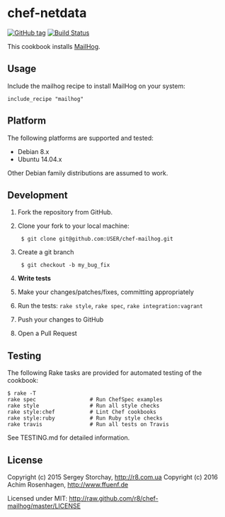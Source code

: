 chef-netdata
============
[![GitHub tag](http://img.shields.io/github/tag/ffuenf/chef-mailhog.svg)][tag]
[![Build Status](http://img.shields.io/travis/ffuenf/chef-mailhog.svg)][travis]

[tag]: https://github.com/ffuenf/chef-mailhog/tags
[travis]: https://travis-ci.org/ffuenf/chef-mailhog

This cookbook installs [MailHog](https://github.com/mailhog/MailHog).

Usage
-----

Include the mailhog recipe to install MailHog on your system:
```chef
include_recipe "mailhog"
```

Platform
--------

The following platforms are supported and tested:

* Debian 8.x
* Ubuntu 14.04.x

Other Debian family distributions are assumed to work.

Development
-----------
1. Fork the repository from GitHub.
2. Clone your fork to your local machine:

        $ git clone git@github.com:USER/chef-mailhog.git

3. Create a git branch

        $ git checkout -b my_bug_fix

4. **Write tests**
5. Make your changes/patches/fixes, committing appropriately
6. Run the tests: `rake style`, `rake spec`, `rake integration:vagrant`
7. Push your changes to GitHub
8. Open a Pull Request

Testing
-------

The following Rake tasks are provided for automated testing of the cookbook:

```
$ rake -T
rake spec                 # Run ChefSpec examples
rake style                # Run all style checks
rake style:chef           # Lint Chef cookbooks
rake style:ruby           # Run Ruby style checks
rake travis               # Run all tests on Travis
```
See TESTING.md for detailed information.

License
-------

Copyright (c) 2015 Sergey Storchay, http://r8.com.ua
Copyright (c) 2016 Achim Rosenhagen, http://www.ffuenf.de

Licensed under MIT:
http://raw.github.com/r8/chef-mailhog/master/LICENSE
